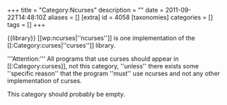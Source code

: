 +++
title = "Category:Ncurses"
description = ""
date = 2011-09-22T14:48:10Z
aliases = []
[extra]
id = 4058
[taxonomies]
categories = []
tags = []
+++

{{library}}
[[wp:ncurses|''ncurses'']] is one implementation of the [[:Category:curses|''curses'']] library.

'''Attention:''' All programs that use curses should appear in [[:Category:curses]], not this category, ''unless'' there exists some ''specific reason'' that the program ''must'' use ncurses and not any other implementation of curses.

This category should probably be empty.
